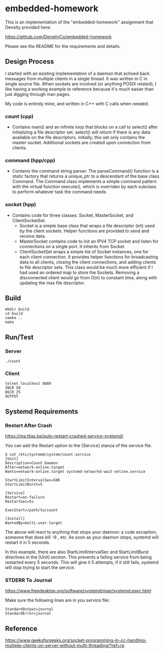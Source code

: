 # embedded-homework

This is an implementation of the "embedded-homework" assignment that Density provided here:

https://github.com/DensityCo/embedded-homework

Please see the README for the requirements and details.

## Design Process

I started with an existing implementation of a daemon that echoed back messages from multiple clients in a single thread. It was written in C in single source file. When sockets are involved (or anything POSIX related), I like having a working example to reference because it's much easier than just digging through man pages.

My code is entirely mine, and written in C++ with C calls when needed.

### count (cpp)
* Contains main() and an infinite loop that blocks on a call to select() after initializing a file descriptor set. select() will return if there is any data available on the file descriptors. Initially, this set only contains the master socket. Additional sockets are created upon connection from clients.

### command (hpp/cpp)
* Contains the command string parser. The parseCommand() function is a static factory that returns a unique_ptr to a descendant of the base class Command. The Command class implements a simple command pattern with the virtual function execute(), which is overriden by each subclass to perform whatever task the command needs.

### socket (hpp)
* Contains code for three classes: Socket, MasterSocket, and ClientSocketSet.
  * Socket is a simple base class that wraps a file descriptor (int) used by the client sockets. Helper functions are provided to send and receive data.
  * MasterSocket contains code to init an IPV4 TCP socket and listen for connections on a single port. It inherits from Socket.
  * ClientSocketSet wraps a simple list of Socket instances, one for each client connection. It provides helper functions for broadcasting data to all clients, closing the client connections, and adding clients to file descriptor sets. This class would be much more efficient if I had used an ordered map to store the Sockets. Removing a disconnected client would go from O(n) to constant time, along with updating the max file descriptor.

### 

## Build

```
mkdir build
cd build
cmake ..
make
```

## Run/Test

### Server

```
./count
```

### Client

```
telnet localhost 8089
INCR 50
DECR 25
OUTPUT
```

## Systemd Requirements

### Restart After Crash
https://ma.ttias.be/auto-restart-crashed-service-systemd/

You can add the Restart option to the [Service] stanza of the service file.

```
$ cat /etc/systemd/system/count.service
[Unit]
Description=Count Daemon
After=network-online.target
Wants=network-online.target systemd-networkd-wait-online.service

StartLimitIntervalSec=500
StartLimitBurst=5

[Service]
Restart=on-failure
RestartSec=5s

ExecStart=/path/to/count

[Install]
WantedBy=multi-user.target
```

The above will react to anything that stops your daemon: a code exception, someone that does kill -9 <pid>, etc. As soon as your daemon stops, systemd will restart it in 5 seconds.

In this example, there are also StartLimitIntervalSec and StartLimitBurst directives in the [Unit] section. This prevents a failing service from being restarted every 5 seconds. This will give it 5 attempts, if it still fails, systemd will stop trying to start the service.

### STDERR To Journal
https://www.freedesktop.org/software/systemd/man/systemd.exec.html

Make sure the following lines are in you service file:
```
StandardOutput=journal
StandardError=journal
```

## Reference
https://www.geeksforgeeks.org/socket-programming-in-cc-handling-multiple-clients-on-server-without-multi-threading/?ref=rp
